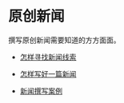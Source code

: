 # 原创新闻

撰写原创新闻需要知道的方方面面。

* [怎样寻找新闻线索](http://101.200.168.100:4000/511-%E6%80%8E%E6%A0%B7%E5%AF%BB%E6%89%BE%E6%96%B0%E9%97%BB%E7%BA%BF%E7%B4%A2.html)

* [怎样写好一篇新闻](http://101.200.168.100:4000/512-%E6%80%8E%E6%A0%B7%E5%86%99%E5%A5%BD%E4%B8%80%E7%AF%87%E6%96%B0%E9%97%BB.html)

* [新闻撰写案例](http://101.200.168.100:4000/513-%E6%96%B0%E9%97%BB%E6%92%B0%E5%86%99%E6%A1%88%E4%BE%8B.html)


